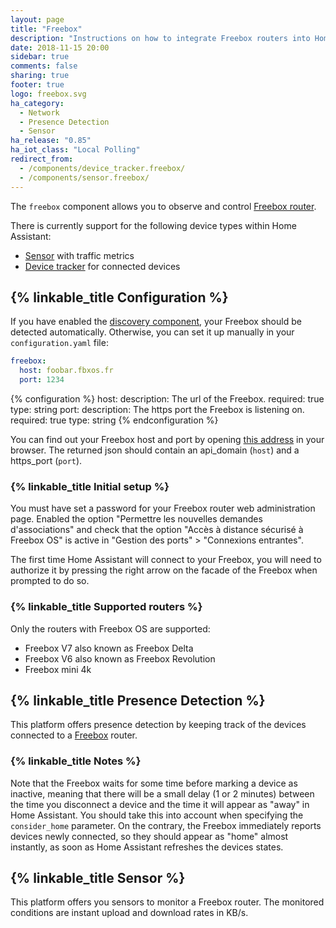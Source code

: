 ```yaml
---
layout: page
title: "Freebox"
description: "Instructions on how to integrate Freebox routers into Home Assistant."
date: 2018-11-15 20:00
sidebar: true
comments: false
sharing: true
footer: true
logo: freebox.svg
ha_category:
  - Network
  - Presence Detection
  - Sensor
ha_release: "0.85"
ha_iot_class: "Local Polling"
redirect_from:
  - /components/device_tracker.freebox/
  - /components/sensor.freebox/
---
```


The `freebox` component allows you to observe and control [Freebox router](http://www.free.fr/).

There is currently support for the following device types within Home Assistant:

* [Sensor](#sensor) with traffic metrics
* [Device tracker](#presence-detection) for connected devices

## {% linkable_title Configuration %}

If you have enabled the [discovery component](/components/discovery/),
your Freebox should be detected automatically. Otherwise, you can set it
up manually in your `configuration.yaml` file:

```yaml
freebox:
  host: foobar.fbxos.fr
  port: 1234
```

{% configuration %}
host:
  description: The url of the Freebox.
  required: true
  type: string
port:
  description: The https port the Freebox is listening on.
  required: true
  type: string
{% endconfiguration %}

You can find out your Freebox host and port by opening
[this address](http://mafreebox.freebox.fr/api_version) in your browser. The
returned json should contain an api_domain (`host`) and a https_port (`port`).

### {% linkable_title Initial setup %}

<p class='note warning'>
You must have set a password for your Freebox router web administration page. Enabled the option "Permettre les nouvelles demandes d'associations" and check that the option "Accès à distance sécurisé à Freebox OS" is active in "Gestion des ports" > "Connexions entrantes".
</p>

The first time Home Assistant will connect to your Freebox, you will need to
authorize it by pressing the right arrow on the facade of the Freebox when
prompted to do so.

### {% linkable_title Supported routers %}

Only the routers with Freebox OS are supported:

* Freebox V7 also known as Freebox Delta
* Freebox V6 also known as Freebox Revolution
* Freebox mini 4k

## {% linkable_title Presence Detection %}

This platform offers presence detection by keeping track of the
devices connected to a [Freebox](http://www.free.fr/) router.

### {% linkable_title Notes %}

Note that the Freebox waits for some time before marking a device as
inactive, meaning that there will be a small delay (1 or 2 minutes)
between the time you disconnect a device and the time it will appear
as "away" in Home Assistant. You should take this into account when specifying
the `consider_home` parameter.
On the contrary, the Freebox immediately reports devices newly connected, so
they should appear as "home" almost instantly, as soon as Home Assistant
refreshes the devices states.

## {% linkable_title Sensor %}

This platform offers you sensors to monitor a Freebox router. The monitored conditions are
instant upload and download rates in KB/s.
